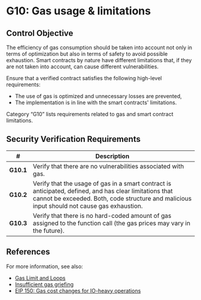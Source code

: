 # G10: Gas usage & limitations

## Control Objective

The efficiency of gas consumption should be taken into account not only in terms of optimization but also in terms of safety to avoid possible exhaustion. Smart contracts by nature have different limitations that, if they are not taken into account, can cause different vulnerabilities.

Ensure that a verified contract satisfies the following high-level requirements:
* The use of gas is optimized and unnecessary losses are prevented,
* The implementation is in line with the smart contracts' limitations.

Category “G10” lists requirements related to gas and smart contract limitations.

## Security Verification Requirements

| # | Description |
| --- | --- |
| **G10.1** | Verify that there are no vulnerabilities associated with gas. |
| **G10.2** | Verify that the usage of gas in a smart contract is anticipated, defined, and has clear limitations that cannot be exceeded. Both, code structure and malicious input should not cause gas exhaustion. | 
| **G10.3** | Verify that there is no hard-coded amount of gas assigned to the function call (the gas prices may vary in the future). | 

## References

For more information, see also:

* [Gas Limit and Loops](https://solidity.readthedocs.io/en/v0.5.10/security-considerations.html#gas-limit-and-loops)
* [Insufficient gas griefing](https://consensys.github.io/smart-contract-best-practices/known_attacks/#insufficient-gas-griefing)
* [EIP 150: Gas cost changes for IO-heavy operations](https://github.com/ethereum/EIPs/blob/master/EIPS/eip-150.md)
